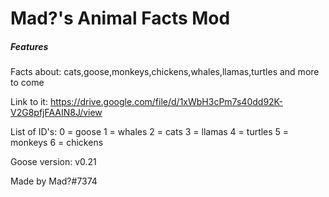 # Mad?'s Animal Facts Mod

##### Features ######
Facts about: cats,goose,monkeys,chickens,whales,llamas,turtles and more to come

Link to it: https://drive.google.com/file/d/1xWbH3cPm7s40dd92K-V2G8pfjFAAIN8J/view

List of ID's: 0 = goose  1 = whales  2 = cats  3 = llamas  4 = turtles  5 = monkeys  6 = chickens

Goose version: v0.21

Made by Mad?#7374
